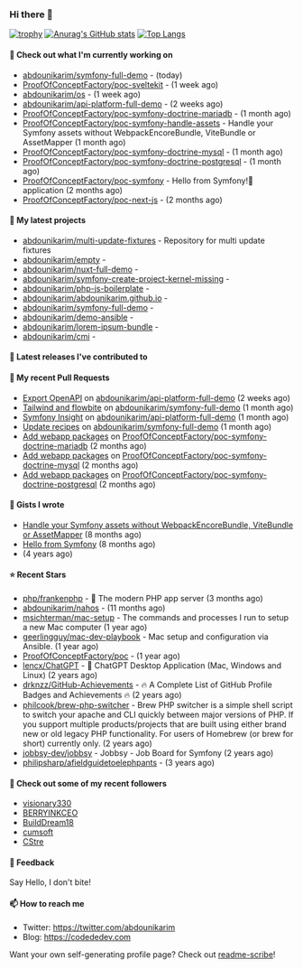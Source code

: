 ### Hi there 👋

[![trophy](https://github-profile-trophy.vercel.app/?username=abdounikarim&theme=onestar&row=1&column=7&no-frame=true&margin-w=13)](https://github.com/ryo-ma/github-profile-trophy)
[![Anurag's GitHub stats](https://github-readme-stats.vercel.app/api?username=abdounikarim&show_icons=true&theme=dark&count_private=true&hide_border=true)](https://github.com/anuraghazra/github-readme-stats)
[![Top Langs](https://github-readme-stats.vercel.app/api/top-langs/?username=abdounikarim&langs_count=8&layout=compact&theme=dark&hide_border=true)](https://github.com/anuraghazra/github-readme-stats)

#### 👷 Check out what I'm currently working on

- [abdounikarim/symfony-full-demo](https://github.com/abdounikarim/symfony-full-demo) -  (today)
- [ProofOfConceptFactory/poc-sveltekit](https://github.com/ProofOfConceptFactory/poc-sveltekit) -  (1 week ago)
- [abdounikarim/os](https://github.com/abdounikarim/os) -  (1 week ago)
- [abdounikarim/api-platform-full-demo](https://github.com/abdounikarim/api-platform-full-demo) -  (2 weeks ago)
- [ProofOfConceptFactory/poc-symfony-doctrine-mariadb](https://github.com/ProofOfConceptFactory/poc-symfony-doctrine-mariadb) -  (1 month ago)
- [ProofOfConceptFactory/poc-symfony-handle-assets](https://github.com/ProofOfConceptFactory/poc-symfony-handle-assets) - Handle your Symfony assets without WebpackEncoreBundle, ViteBundle or AssetMapper (1 month ago)
- [ProofOfConceptFactory/poc-symfony-doctrine-mysql](https://github.com/ProofOfConceptFactory/poc-symfony-doctrine-mysql) -  (1 month ago)
- [ProofOfConceptFactory/poc-symfony-doctrine-postgresql](https://github.com/ProofOfConceptFactory/poc-symfony-doctrine-postgresql) -  (1 month ago)
- [ProofOfConceptFactory/poc-symfony](https://github.com/ProofOfConceptFactory/poc-symfony) - Hello from Symfony!👋 application (2 months ago)
- [ProofOfConceptFactory/poc-next-js](https://github.com/ProofOfConceptFactory/poc-next-js) -  (2 months ago)

#### 🌱 My latest projects

- [abdounikarim/multi-update-fixtures](https://github.com/abdounikarim/multi-update-fixtures) - Repository for multi update fixtures
- [abdounikarim/empty](https://github.com/abdounikarim/empty) - 
- [abdounikarim/nuxt-full-demo](https://github.com/abdounikarim/nuxt-full-demo) - 
- [abdounikarim/symfony-create-project-kernel-missing](https://github.com/abdounikarim/symfony-create-project-kernel-missing) - 
- [abdounikarim/php-js-boilerplate](https://github.com/abdounikarim/php-js-boilerplate) - 
- [abdounikarim/abdounikarim.github.io](https://github.com/abdounikarim/abdounikarim.github.io) - 
- [abdounikarim/symfony-full-demo](https://github.com/abdounikarim/symfony-full-demo) - 
- [abdounikarim/demo-ansible](https://github.com/abdounikarim/demo-ansible) - 
- [abdounikarim/lorem-ipsum-bundle](https://github.com/abdounikarim/lorem-ipsum-bundle) - 
- [abdounikarim/cmi](https://github.com/abdounikarim/cmi) - 

#### 🔭 Latest releases I've contributed to


#### 🔨 My recent Pull Requests

- [Export OpenAPI](https://github.com/abdounikarim/api-platform-full-demo/pull/219) on [abdounikarim/api-platform-full-demo](https://github.com/abdounikarim/api-platform-full-demo) (2 weeks ago)
- [Tailwind and flowbite](https://github.com/abdounikarim/symfony-full-demo/pull/220) on [abdounikarim/symfony-full-demo](https://github.com/abdounikarim/symfony-full-demo) (1 month ago)
- [Symfony Insight](https://github.com/abdounikarim/api-platform-full-demo/pull/205) on [abdounikarim/api-platform-full-demo](https://github.com/abdounikarim/api-platform-full-demo) (1 month ago)
- [Update recipes](https://github.com/abdounikarim/symfony-full-demo/pull/197) on [abdounikarim/symfony-full-demo](https://github.com/abdounikarim/symfony-full-demo) (1 month ago)
- [Add webapp packages](https://github.com/ProofOfConceptFactory/poc-symfony-doctrine-mariadb/pull/29) on [ProofOfConceptFactory/poc-symfony-doctrine-mariadb](https://github.com/ProofOfConceptFactory/poc-symfony-doctrine-mariadb) (2 months ago)
- [Add webapp packages](https://github.com/ProofOfConceptFactory/poc-symfony-doctrine-mysql/pull/32) on [ProofOfConceptFactory/poc-symfony-doctrine-mysql](https://github.com/ProofOfConceptFactory/poc-symfony-doctrine-mysql) (2 months ago)
- [Add webapp packages](https://github.com/ProofOfConceptFactory/poc-symfony-doctrine-postgresql/pull/31) on [ProofOfConceptFactory/poc-symfony-doctrine-postgresql](https://github.com/ProofOfConceptFactory/poc-symfony-doctrine-postgresql) (2 months ago)

#### 📓 Gists I wrote

- [Handle your Symfony assets without WebpackEncoreBundle, ViteBundle or AssetMapper](https://gist.github.com/7c0177c7a71b1e6585183e320034e4dd) (8 months ago)
- [Hello from Symfony](https://gist.github.com/d6b3e49ead0d8e0a4041c06fcc689307) (8 months ago)
- [](https://gist.github.com/b237278802559acb0bcf1e2516ba718e) (4 years ago)

#### ⭐ Recent Stars

- [php/frankenphp](https://github.com/php/frankenphp) - 🧟 The modern PHP app server (3 months ago)
- [abdounikarim/nahos](https://github.com/abdounikarim/nahos) -  (11 months ago)
- [msichterman/mac-setup](https://github.com/msichterman/mac-setup) - The commands and processes I run to setup a new Mac computer (1 year ago)
- [geerlingguy/mac-dev-playbook](https://github.com/geerlingguy/mac-dev-playbook) - Mac setup and configuration via Ansible. (1 year ago)
- [ProofOfConceptFactory/poc](https://github.com/ProofOfConceptFactory/poc) -  (1 year ago)
- [lencx/ChatGPT](https://github.com/lencx/ChatGPT) - 🔮 ChatGPT Desktop Application (Mac, Windows and Linux) (2 years ago)
- [drknzz/GitHub-Achievements](https://github.com/drknzz/GitHub-Achievements) - 🔥 A Complete List of GitHub Profile Badges and Achievements 🔥 (2 years ago)
- [philcook/brew-php-switcher](https://github.com/philcook/brew-php-switcher) - Brew PHP switcher is a simple shell script to switch your apache and CLI quickly between major versions of PHP. If you support multiple products/projects that are built using either brand new or old legacy PHP functionality. For users of Homebrew (or brew for short) currently only. (2 years ago)
- [jobbsy-dev/jobbsy](https://github.com/jobbsy-dev/jobbsy) - Jobbsy - Job Board for Symfony (2 years ago)
- [philipsharp/afieldguidetoelephpants](https://github.com/philipsharp/afieldguidetoelephpants) -  (3 years ago)

#### 👯 Check out some of my recent followers

- [visionary330](https://github.com/visionary330)
- [BERRYINKCEO](https://github.com/BERRYINKCEO)
- [BuildDream18](https://github.com/BuildDream18)
- [cumsoft](https://github.com/cumsoft)
- [CStre](https://github.com/CStre)

#### 💬 Feedback

Say Hello, I don't bite!

#### 📫 How to reach me

- Twitter: https://twitter.com/abdounikarim
- Blog: https://codededev.com

Want your own self-generating profile page? Check out [readme-scribe](https://github.com/muesli/readme-scribe)!
